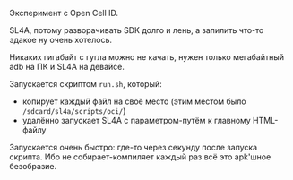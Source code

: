 Эксперимент с Open Cell ID.

SL4A, потому разворачивать SDK долго и лень, а запилить что-то эдакое ну очень хотелось.

Никаких гигабайт с гугла можно не качать, нужен только мегабайтный adb на ПК и SL4A на девайсе.

Запускается скриптом `run.sh`, который:
 * копирует каждый файл на своё место (этим местом было `/sdcard/sl4a/scripts/oci/`)
 * удалённо запускает SL4A с параметром-путём к главному HTML-файлу

Запускается очень быстро: где-то через секунду после запуска скрипта.
Ибо не собирает-компиляет каждый раз всё это apk'шное безобразие.
